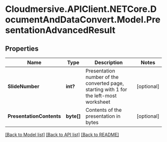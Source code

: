 # Cloudmersive.APIClient.NETCore.DocumentAndDataConvert.Model.PresentationAdvancedResult
## Properties

Name | Type | Description | Notes
------------ | ------------- | ------------- | -------------
**SlideNumber** | **int?** | Presentation number of the converted page, starting with 1 for the left-most worksheet | [optional] 
**PresentationContents** | **byte[]** | Contents of the presentation in bytes | [optional] 

[[Back to Model list]](../README.md#documentation-for-models) [[Back to API list]](../README.md#documentation-for-api-endpoints) [[Back to README]](../README.md)

